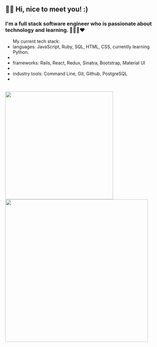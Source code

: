
<h2 align="left">👋🏼 Hi, nice to meet you! :)</h2>

<h3>I'm a full stack software engineer who is passionate about technology and learning. 👩🏻‍💻❤️ </h3>

<ul>My current tech stack:
  <li>languages: JavaScript, Ruby, SQL, HTML, CSS, currently learning Python.<li> 
  <li>frameworks: Rails, React, Redux, Sinatra, Bootstrap, Material UI<li>
  <li>industry tools: Command Line, Git, Github, PostgreSQL<li>
</ul>

<br>
<div>

 <a align="left">
  <img src="https://github-readme-stats.vercel.app/api/top-langs/?username=user01010011&layout=compact&langs_count=5&theme=default" width="340"/>
</a>
<br>
<a align="right">
  <img src="https://github-readme-stats.vercel.app/api/?username=user01010011&hide=stars,issues,contribs&count_private=true&theme=default&showicons=true" width="450"/>
</a> &nbsp;&nbsp;&nbsp;&nbsp; 

</div>
 <br> 

<!-- 
 <p align="center"><img src="https://komarev.com/ghpvc/?username=user01010011" alt="user01010011"/></p> -->

<!---
user01010011/user01010011 is a ✨ special ✨ repository because its `README.md` (this file) appears on your GitHub profile.
You can click the Preview link to take a look at your changes.
--->
